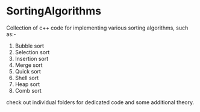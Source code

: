 # SortingAlgorithms
Collection of c++ code for implementing various sorting algorithms, such as:-
1. Bubble sort
2. Selection sort
3. Insertion sort
4. Merge sort
5. Quick sort
6. Shell sort
7. Heap sort
8. Comb sort

check out individual folders for dedicated code and some additional theory.
